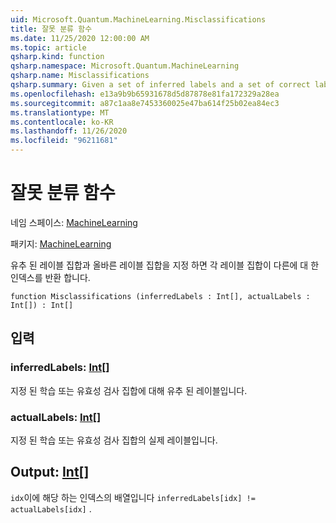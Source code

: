 ```yaml
---
uid: Microsoft.Quantum.MachineLearning.Misclassifications
title: 잘못 분류 함수
ms.date: 11/25/2020 12:00:00 AM
ms.topic: article
qsharp.kind: function
qsharp.namespace: Microsoft.Quantum.MachineLearning
qsharp.name: Misclassifications
qsharp.summary: Given a set of inferred labels and a set of correct labels, returns indices for where each set of labels differs.
ms.openlocfilehash: e13a9b9b65931678d5d87878e81fa172329a28ea
ms.sourcegitcommit: a87c1aa8e7453360025e47ba614f25b02ea84ec3
ms.translationtype: MT
ms.contentlocale: ko-KR
ms.lasthandoff: 11/26/2020
ms.locfileid: "96211681"
---
```

# <a name="misclassifications-function"></a>잘못 분류 함수

네임 스페이스: [MachineLearning](xref:Microsoft.Quantum.MachineLearning)

패키지: [MachineLearning](https://nuget.org/packages/Microsoft.Quantum.MachineLearning)


유추 된 레이블 집합과 올바른 레이블 집합을 지정 하면 각 레이블 집합이 다른에 대 한 인덱스를 반환 합니다.

```qsharp
function Misclassifications (inferredLabels : Int[], actualLabels : Int[]) : Int[]
```


## <a name="input"></a>입력

### <a name="inferredlabels--int"></a>inferredLabels: [Int](xref:microsoft.quantum.lang-ref.int)[]

지정 된 학습 또는 유효성 검사 집합에 대해 유추 된 레이블입니다.


### <a name="actuallabels--int"></a>actualLabels: [Int](xref:microsoft.quantum.lang-ref.int)[]

지정 된 학습 또는 유효성 검사 집합의 실제 레이블입니다.



## <a name="output--int"></a>Output: [Int](xref:microsoft.quantum.lang-ref.int)[]

`idx`이에 해당 하는 인덱스의 배열입니다 `inferredLabels[idx] != actualLabels[idx]` .